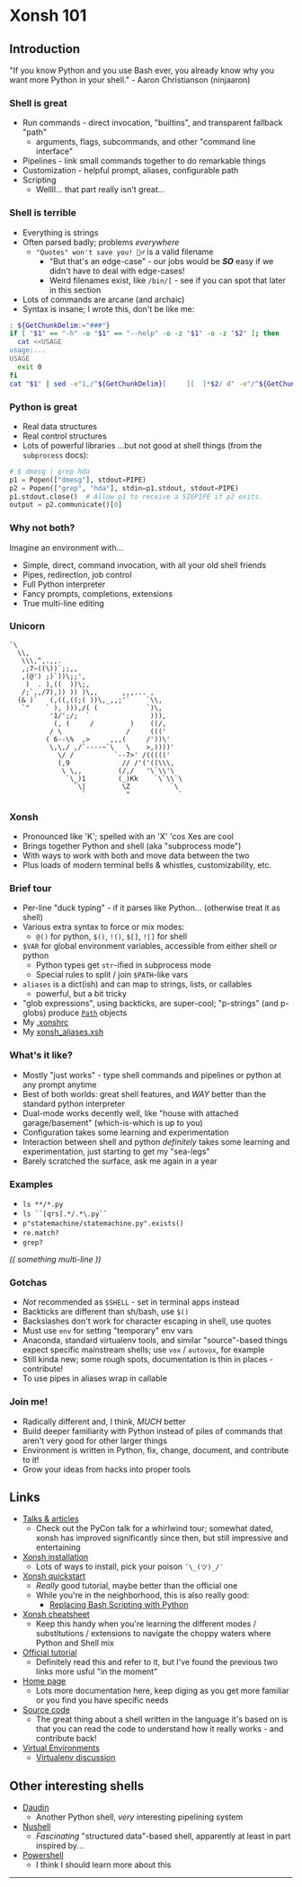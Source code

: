 Xonsh 101
=========

Introduction
------------
"If you know Python and you use Bash ever, you already know why you want more Python in your shell." - Aaron Christianson (ninjaaron)

### Shell is great
- Run commands - direct invocation, "builtins", and transparent fallback "path"
    - arguments, flags, subcommands, and other "command line interface"
- Pipelines - link small commands together to do remarkable things
- Customization - helpful prompt, aliases, configurable path
- Scripting
    - Wellll... that part really isn't great...

### Shell is terrible
- Everything is strings
- Often parsed badly; problems _everywhere_
    - `"Quotes" won't save you! 🤦‍♂️` is a valid filename
        - "But that's an edge-case" - our jobs would be __*SO*__ easy if we didn't have to deal with edge-cases!
        - Weird filenames exist, like `/bin/[` - see if you can spot that later in this section
- Lots of commands are arcane (and archaic)
- Syntax is insane; I wrote this, don't be like me:
```bash
: ${GetChunkDelim:="###"}
if [ "$1" == "-h" -o "$1" == "--help" -o -z "$1" -o -z "$2" ]; then
  cat <<USAGE
usage:...
USAGE
  exit 0
fi
cat "$1" | sed -e"1,/^${GetChunkDelim}[ 	][ 	]*$2/ d" -e"/^${GetChunkDelim}/,$ d"
```

### Python is great
- Real data structures
- Real control structures
- Lots of powerful libraries
...but not good at shell things (from the `subprocess` docs):
```python
# $ dmesg | grep hda
p1 = Popen(["dmesg"], stdout=PIPE)
p2 = Popen(["grep", "hda"], stdin=p1.stdout, stdout=PIPE)
p1.stdout.close()  # Allow p1 to receive a SIGPIPE if p2 exits.
output = p2.communicate()[0]
```

### Why not both?
Imagine an environment with...
- Simple, direct, command invocation, with all your old shell friends
- Pipes, redirection, job control
- Full Python interpreter
- Fancy prompts, completions, extensions
- True multi-line editing

### Unicorn
```
`\
  \\,
   \\\,^,.,,.
   ,;7~((\))`;;,,
   ,(@') ;)`))\;;',
    )  . ),((  ))\;,
   /;`,,/7),)) )) )\,,      ,,,... ,
  (& )`   (,((,((;( ))\,_,,;'`    `\\,
   `"    ` ), ))),/( (            `)\,
          '1/';/;  `               ))),
           (, (     /         )    ((/,
          / \                /     ((('
         ( 6--\%  ,>     ,,,(     /'))\'
          \,\,/ ,/`----~`\   \    >,))))'
            \/ /          `--7>' /((((('
            (,9             // /'('((\\\,
             \ \,,         (/,/   '\`\\'\
              `\_)1        (_)Kk    `\`\\`\
                `\|         \Z          `\
                  `          "            `
```

### Xonsh
- Pronounced like 'K'; spelled with an 'X' 'cos Xes are cool
- Brings together Python and shell (aka "subprocess mode")
- With ways to work with both and move data between the two
- Plus loads of modern terminal bells & whistles, customizability, etc.

### Brief tour
- Per-line "duck typing" - if it parses like Python... (otherwise treat it as shell)
- Various extra syntax to force or mix modes:
    - `@()` for python, `$()`, `!()`, `$[]`, `![]` for shell
- `$VAR` for global environment variables, accessible from either shell or python
    - Python types get `str`-ified in subprocess mode
    - Special rules to split / join `$PATH`-like vars
- `aliases` is a dict(ish) and can map to strings, lists, or callables
    - powerful, but a bit tricky
- "glob expressions", using backticks, are super-cool; "p-strings" (and p-globs) produce [`Path`](https://docs.python.org/3/library/pathlib.html#basic-use) objects
- My [.xonshrc](https://github.com/inventhouse/BenBin/blob/master/xonshrc)
- My [xonsh_aliases.xsh](https://github.com/inventhouse/BenBin/blob/master/xonsh_aliases.xsh)

### What's it like?
- Mostly "just works" - type shell commands and pipelines or python at any prompt anytime
- Best of both worlds: great shell features, and _WAY_ better than the standard python interpreter
- Dual-mode works decently well, like "house with attached garage/basement" (which-is-which is up to you)
- Configuration takes some learning and experimentation
- Interaction between shell and python _definitely_ takes some learning and experimentation, just starting to get my "sea-legs"
- Barely scratched the surface, ask me again in a year

### Examples
- `ls **/*.py`
- `ls ``[qrs].*/.*\.py`` `
- `p"statemachine/statemachine.py".exists()`
- `re.match?`
- `grep?`

_(( something multi-line ))_

### Gotchas
- _Not_ recommended as `$SHELL` - set in terminal apps instead
- Backticks are different than sh/bash, use `$()`
- Backslashes don't work for character escaping in shell, use quotes
- Must use `env` for setting "temporary" env vars
- Anaconda, standard virtualenv tools, and similar "source"-based things expect specific mainstream shells; use `vox` / `autovox`, for example
- Still kinda new; some rough spots, documentation is thin in places - contribute!
- To use pipes in aliases wrap in callable

### Join me!
- Radically different and, I think, _MUCH_ better
- Build deeper familiarity with Python instead of piles of commands that aren't very good for other larger things
- Environment is written in Python, fix, change, document, and contribute to it!
- Grow your ideas from hacks into proper tools

Links
-----
- [Talks & articles](https://xon.sh/talks_and_articles.html)
    - Check out the PyCon talk for a whirlwind tour; somewhat dated, xonsh has improved significantly since then, but still impressive and entertaining
- [Xonsh installation](https://xon.sh/#installation)
    - Lots of ways to install, pick your poison `¯\_(ツ)_/¯`
- [Xonsh quickstart](https://github.com/ninjaaron/xonsh-quickstart#basic-configuration-etc)
    - _Really_ good tutorial, maybe better than the official one
    - While you're in the neighborhood, this is also really good:
        - [Replacing Bash Scripting with Python](https://github.com/ninjaaron/replacing-bash-scripting-with-python)
- [Xonsh cheatsheet](https://github.com/xonsh/xonsh/wiki/Cheatsheet)
    - Keep this handy when you're learning the different modes / substitutions / extensions to navigate the choppy waters where Python and Shell mix
- [Official tutorial](https://xon.sh/tutorial.html)
    - Definitely read this and refer to it, but I've found the previous two links more usful "in the moment"
- [Home page](https://xon.sh/)
    - Lots more documentation here, keep diging as you get more familiar or you find you have specific needs
- [Source code](https://github.com/xonsh/xonsh)
    - The great thing about a shell written in the language it's based on is that you can read the code to understand how it really works - and contribute back!
- [Virtual Environments](https://xon.sh/python_virtual_environments.html)
    - [Virtualenv discussion](https://github.com/xonsh/xonsh/issues/2663)

Other interesting shells
------------------------
- [Daudin](https://github.com/terrycojones/daudin)
    - Another Python shell, _very_ interesting pipelining system
- [Nushell](http://www.jonathanturner.org/2019/08/introducing-nushell.html)
    - _Fascinating_ "structured data"-based shell, apparently at least in part inspired by...
- [Powershell](https://en.wikipedia.org/wiki/PowerShell)
    - I think I should learn more about this

---
